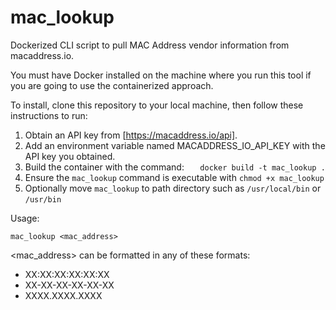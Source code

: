 # mac_lookup
Dockerized CLI script to pull MAC Address vendor information from macaddress.io.

You must have Docker installed on the machine where you run this tool if you are going to use the containerized approach. 

To install, clone this repository to your local machine, then follow these instructions to run: 

1. Obtain an API key from [https://macaddress.io/api].
2. Add an environment variable named MACADDRESS_IO_API_KEY with the API key you obtained.
3. Build the container with the command: 
```   docker build -t mac_lookup .```
4. Ensure the ```mac_lookup``` command is executable with ```chmod +x mac_lookup```
5. Optionally move ```mac_lookup``` to path directory such as ```/usr/local/bin``` or ```/usr/bin```

Usage: 

```mac_lookup <mac_address>```

<mac_address> can be formatted in any of these formats: 
* XX:XX:XX:XX:XX:XX
* XX-XX-XX-XX-XX-XX
* XXXX.XXXX.XXXX
